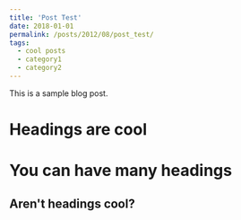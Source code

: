 ```yaml
---
title: 'Post Test'
date: 2018-01-01
permalink: /posts/2012/08/post_test/
tags:
  - cool posts
  - category1
  - category2
---
```


This is a sample blog post.

Headings are cool
======

You can have many headings
======

Aren't headings cool?
------
